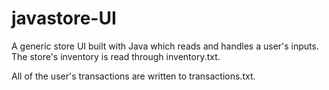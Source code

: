 # javastore-UI

A generic store UI built with Java which reads and handles a user's inputs.
The store's inventory is read through inventory.txt.

All of the user's transactions are written to transactions.txt.
